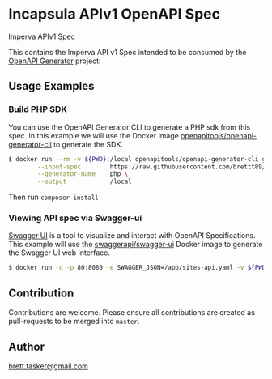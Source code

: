 # Incapsula APIv1 OpenAPI Spec

Imperva APIv1 Spec

This contains the Imperva API v1 Spec intended to be consumed by the [OpenAPI Generator](https://openapi-generator.tech) project:

## Usage Examples

### Build PHP SDK

You can use the OpenAPI Generator CLI to generate a PHP sdk from this spec. In this example we will use the Docker image [openapitools/openapi-generator-cli](https://hub.docker.com/r/openapitools/openapi-generator-cli/) to generate the SDK.

```bash
$ docker run --rm -v ${PWD}:/local openapitools/openapi-generator-cli generate \
        --input-spec        https://raw.githubusercontent.com/brettt89/incapsula-api/master/IncapsulaAPIv1.yaml \
        --generator-name    php \
        --output            /local
```

Then run `composer install`

### Viewing API spec via Swagger-ui

[Swagger UI](https://swagger.io/tools/swagger-ui/) is a tool to visualize and interact with OpenAPI Specifications. This example will use the [swaggerapi/swagger-ui](https://hub.docker.com/r/swaggerapi/swagger-ui/) Docker image to generate the Swagger UI web interface.

```bash
$ docker run -d -p 80:8080 -e SWAGGER_JSON=/app/sites-api.yaml -v ${PWD}:/app swaggerapi/swagger-ui
```

## Contribution

Contributions are welcome. Please ensure all contributions are created as pull-requests to be merged into `master`.

## Author

brett.tasker@gmail.com

